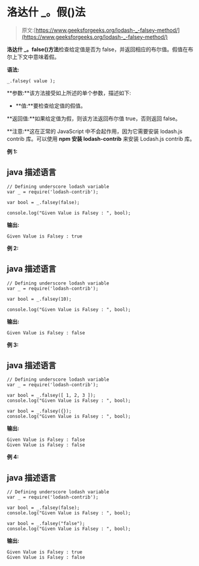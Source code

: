 # 洛达什 _。假()法

> 原文:[https://www.geeksforgeeks.org/lodash-_-falsey-method/](https://www.geeksforgeeks.org/lodash-_-falsey-method/)

**洛达什 _。false()方法**检查给定值是否为 false，并返回相应的布尔值。假值在布尔上下文中意味着假。

**语法:**

```
_.falsey( value );

```

**参数:**该方法接受如上所述的单个参数，描述如下:

*   **值:**要检查给定值的假值。

**返回值:**如果给定值为假，则该方法返回布尔值 true，否则返回 false。

**注意:**这在正常的 JavaScript 中不会起作用，因为它需要安装 lodash.js contrib 库。可以使用 **npm 安装 lodash-contrib** 来安装 Lodash.js contrib 库。

**例 1:**

## java 描述语言

```
// Defining underscore lodash variable 
var _ = require('lodash-contrib'); 

var bool = _.falsey(false);

console.log("Given Value is Falsey : ", bool);
```

**输出:**

```
Given Value is Falsey : true

```

**例 2:**

## java 描述语言

```
// Defining underscore lodash variable 
var _ = require('lodash-contrib'); 

var bool = _.falsey(10);

console.log("Given Value is Falsey : ", bool);
```

**输出:**

```
Given Value is Falsey : false

```

**例 3:**

## java 描述语言

```
// Defining underscore lodash variable 
var _ = require('lodash-contrib'); 

var bool = _.falsey([ 1, 2, 3 ]);
console.log("Given Value is Falsey : ", bool);

var bool = _.falsey({});
console.log("Given Value is Falsey : ", bool);
```

**输出:**

```
Given Value is Falsey : false
Given Value is Falsey : false

```

**例 4:**

## java 描述语言

```
// Defining underscore lodash variable 
var _ = require('lodash-contrib'); 

var bool = _.falsey(false);
console.log("Given Value is Falsey : ", bool);

var bool = _.falsey("false");
console.log("Given Value is Falsey : ", bool);
```

**输出:**

```
Given Value is Falsey : true
Given Value is Falsey : false

```